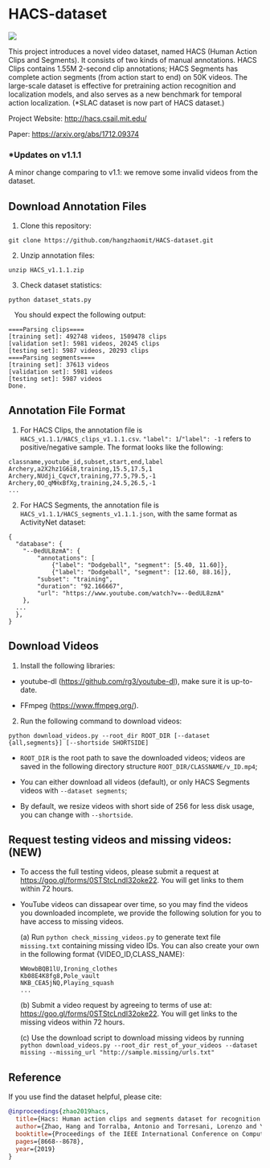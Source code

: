 # HACS-dataset

<img src="./teaser.png"/>

This project introduces a novel video dataset, named HACS (Human Action Clips and Segments). It consists of two kinds of manual annotations. HACS Clips contains 1.55M 2-second clip annotations; HACS Segments has complete action segments (from action start to end) on 50K videos. The large-scale dataset is effective for pretraining action recognition and localization models, and also serves as a new benchmark for temporal action localization. (*SLAC dataset is now part of HACS dataset.)

Project Website: http://hacs.csail.mit.edu/

Paper: https://arxiv.org/abs/1712.09374

### *Updates on v1.1.1
A minor change comparing to v1.1: we remove some invalid videos from the dataset.

## Download Annotation Files
1. Clone this repository:
```
git clone https://github.com/hangzhaomit/HACS-dataset.git
```
2. Unzip annotation files:
```
unzip HACS_v1.1.1.zip
```
3. Check dataset statistics:
```
python dataset_stats.py
```
&nbsp;&nbsp; You should expect the following output:
```
====Parsing clips====
[training set]: 492748 videos, 1509478 clips
[validation set]: 5981 videos, 20245 clips
[testing set]: 5987 videos, 20293 clips
====Parsing segments====
[training set]: 37613 videos
[validation set]: 5981 videos
[testing set]: 5987 videos
Done.
```

## Annotation File Format
1. For HACS Clips, the annotation file is ```HACS_v1.1.1/HACS_clips_v1.1.1.csv```. ```"label": 1```/```"label": -1``` refers to positive/negative sample. The format looks like the following:
```
classname,youtube_id,subset,start,end,label
Archery,a2X2hz1G6i8,training,15.5,17.5,1
Archery,NUdji_CqvcY,training,77.5,79.5,-1
Archery,0O_qMHxBfXg,training,24.5,26.5,-1
...
```

2. For HACS Segments, the annotation file is ```HACS_v1.1.1/HACS_segments_v1.1.1.json```, with the same format as ActivityNet dataset:
```
{
  "database": {
    "--0edUL8zmA": {
        "annotations": [
            {"label": "Dodgeball", "segment": [5.40, 11.60]},
            {"label": "Dodgeball", "segment": [12.60, 88.16]},
        "subset": "training",
        "duration": "92.166667",
        "url": "https://www.youtube.com/watch?v=--0edUL8zmA"
    },
  ...
  },
}
```

## Download Videos
1. Install the following libraries:

-  youtube-dl (https://github.com/rg3/youtube-dl), make sure it is up-to-date.

-  FFmpeg (https://www.ffmpeg.org/).

2. Run the following command to download videos:

```python download_videos.py --root_dir ROOT_DIR [--dataset {all,segments}] [--shortside SHORTSIDE]```

- ```ROOT_DIR``` is the root path to save the downloaded videos; videos are saved in the following directory structure ```ROOT_DIR/CLASSNAME/v_ID.mp4```;

- You can either download all videos (default), or only HACS Segments videos with ```--dataset segments```;

- By default, we resize videos with short side of 256 for less disk usage, you can change with ```--shortside```.

## Request testing videos and missing videos: (NEW)

- To access the full testing videos, please submit a request at https://goo.gl/forms/0STStcLndI32oke22. You will get links to them within 72 hours.

- YouTube videos can dissapear over time, so you may find the videos you downloaded incomplete, we provide the following solution for you to have access to missing videos.

    (a) Run ```python check_missing_videos.py``` to generate text file ```missing.txt``` containing missing video IDs. You can also create your own in the following format {VIDEO_ID,CLASS_NAME}:
    ```
    WWowbBQB1lU,Ironing_clothes
    Kb08E4K8fg8,Pole_vault
    NKB_CEA5jNQ,Playing_squash
    ...
    ```
    (b) Submit a video request by agreeing to terms of use at: https://goo.gl/forms/0STStcLndI32oke22. You will get links to the missing videos within 72 hours.

    (c) Use the download script to download missing videos by running `python download_videos.py --root_dir rest_of_your_videos --dataset missing --missing_url "http://sample.missing/urls.txt"`

## Reference
If you use find the dataset helpful, please cite:
```bibtex
@inproceedings{zhao2019hacs,
  title={Hacs: Human action clips and segments dataset for recognition and temporal localization},
  author={Zhao, Hang and Torralba, Antonio and Torresani, Lorenzo and Yan, Zhicheng},
  booktitle={Proceedings of the IEEE International Conference on Computer Vision},
  pages={8668--8678},
  year={2019}
}
```

